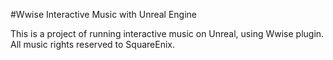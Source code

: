 #Wwise Interactive Music with Unreal Engine

This is a project of running interactive music on Unreal, using Wwise plugin.
All music rights reserved to SquareEnix.

